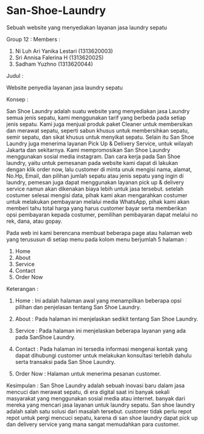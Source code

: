 # San-Shoe-Laundry
Sebuah website yang menyediakan layanan jasa laundry sepatu

Group 12 :
Members :

1. Ni Luh Ari Yanika Lestari (1313620003)
2. Sri Annisa Falerina H (1313620025)
3. Sadham Yuzhno (1313620044)

Judul : 

Website penyedia layanan jasa laundry sepatu

Konsep :

San Shoe Laundry adalah suatu website yang menyediakan jasa Laundry semua jenis sepatu, kami menggunakan tarif yang berbeda pada setiap jenis sepatu. Kami juga menjual produk paket Cleaner untuk membersikan dan merawat sepatu, seperti sabun khusus untuk membersihkan sepatu, semir sepatu, dan sikat khusus untuk menyikat sepatu. Selain itu San Shoe Laundry juga menerima layanan Pick Up & Delivery Service, untuk wilayah Jakarta dan sekitarnya. Kami mempromosikan San Shoe Laundry menggunakan sosial media instagram. Dan cara kerja pada San Shoe laundry, yaitu untuk pemesanan pada website kami dapat di lakukan dengan klik order now, lalu customer di minta unuk mengisi nama, alamat, No.Hp, Email, dan pilihan jumlah sepatu atau jenis sepatu yang ingin di laundry, pemesan juga dapat menggunakan layanan pick up & delivery service namun akan dikenakan biaya lebih untuk jasa tersebut. setelah costumer selesai mengisi data, pihak kami akan mengarahkan costumer untuk melakukan pembayaran melalui media WhatsApp, pihak kami akan memberi tahu total harga yang harus customer bayar serta memberikan opsi pembayaran kepada costumer, pemilihan pembayaran dapat melalui no rek, dana, atau gopay.

Pada web ini kami berencana membuat beberapa page atau halaman web yang terususun di setiap menu pada kolom menu berjumlah 5 halaman :
1.	Home
2.	About
3.	Service
4.	Contact 
5.	Order Now

Keterangan : 
1. Home : Ini adalah halaman awal yang menampilkan beberapa opsi pilihan dan penjelasan tentang San Shoe Laundry.

2. About : Pada halaman ini menjelaskan sedikit tentang San Shoe Laundry.

3. Service : Pada halaman ini menjelaskan beberapa layanan yang ada pada SanShoe Laundry.

4. Contact : Pada halaman ini tersedia informasi mengenai kontak yang dapat dihubungi customer untuk melakukan konsultasi terlebih dahulu serta transaksi pada San Shoe Laundry.

5. Order Now : Halaman untuk menerima pesanan customer.

Kesimpulan :
San Shoe Laundry adalah sebuah inovasi baru dalam jasa mencuci dan merawat sepatu, di era  digital saat ini banyak sekali masyarakat yang menggunakan sosial media atau internet. banyak dari mereka yang mencari jasa layanan untuk laundry sepatu. San shoe laundry adalah salah satu solusi dari masalah tersebut. customer tidak perlu repot repot untuk pergi mencuci sepatu, karena di san shoe laundry dapat pick up dan delivery service yang mana sangat memudahkan para customer.
